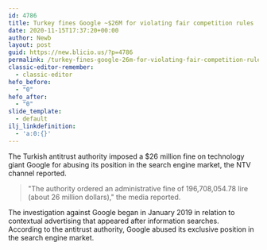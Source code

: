 ```yaml
---
id: 4786
title: Turkey fines Google ~$26M for violating fair competition rules
date: 2020-11-15T17:37:20+00:00
author: Newb
layout: post
guid: https://new.blicio.us/?p=4786
permalink: /turkey-fines-google-26m-for-violating-fair-competition-rules/
classic-editor-remember:
  - classic-editor
hefo_before:
  - "0"
hefo_after:
  - "0"
slide_template:
  - default
ilj_linkdefinition:
  - 'a:0:{}'
---
```

The Turkish antitrust authority imposed a $26 million fine on technology giant Google for abusing its position in the search engine market, the NTV channel reported.

> "The authority ordered an administrative fine of 196,708,054.78 lire (about 26 million dollars)," the media reported.

The investigation against Google began in January 2019 in relation to contextual advertising that appeared after information searches.  
According to the antitrust authority, Google abused its exclusive position in the search engine market.